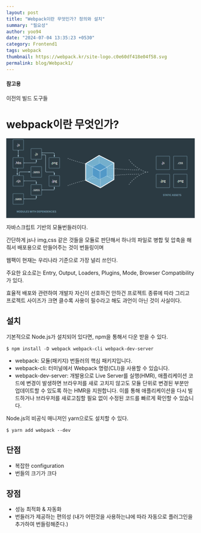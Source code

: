 ```yaml
---
layout: post
title: "Webpack이란 무엇인가? 정의와 설치"
summary: "필요성"
author: yoo94
date: "2024-07-04 13:35:23 +0530"
category: Frontend1
tags: webpack
thumbnail: https://webpack.kr/site-logo.c0e60df418e04f58.svg
permalink: blog/Webpack1/
---
```


#### 참고용

<a src="https://survivejs.com/books/webpack/appendices/comparison/">이전의 빌드 도구들</a>

# webpack이란 무엇인가?

<div style="display: flex; justify-content: center;">
  <img src="/blog/postImg/webpack1.png" alt="/blog/postImg/webpack1.png" style="max-width:100%;; height:70%;">
</div>

자바스크립트 기반의 모듈번들러이다.

간단하게 js나 img,css 같은 것들을 모듈로 판단해서 하나의 파일로 병합 및 압축을 해줘서 배포용으로 만들어주는 것이 번들링이며

웹팩이 현재는 우리나라 기준으로 가장 널리 쓰인다.

주요한 요소로는 Entry, Output, Loaders, Plugins, Mode, Browser Compatibility가 있다.

효율적 배포와 관련하여 개발자 자신이 선호하건 안하건 프로젝트 종류에 따라 그리고 프로젝트 사이즈가 크면 클수록 사용이 필수라고 해도 과언이 아닌 것이 사실이다.

## 설치

기본적으로 Node.js가 설치되어 있다면, npm을 통해서 다운 받을 수 있다.

```shell
$ npm install -D webpack webpack-cli webpack-dev-server
```

- webpack: 모듈(패키지) 번들러의 핵심 패키지입니다.
- webpack-cli: 터미널에서 Webpack 명령(CLI)을 사용할 수 있습니다.
- webpack-dev-server: 개발용으로 Live Server를 실행(HMR),
  애플리케이션 코드에 변경이 발생하면 브라우저를 새로 고치지 않고도 모듈 단위로 변경된 부분만 업데이트할 수 있도록 하는 HMR을 지원합니다.
  이를 통해 애플리케이션을 다시 빌드하거나 브라우저를 새로고침할 필요 없이 수정된 코드를 빠르게 확인할 수 있습니다.

Node.js의 비공식 매니저인 yarn으로도 설치할 수 있다.

```shell
$ yarn add webpack --dev
```

## 단점

- 복잡한 configuration
- 번들의 크기가 크다

## 장점

- 성능 최적화 & 자동화
- 번들러가 제공하는 편의성 (내가 어떤것을 사용하는냐에 따라 자동으로 플러그인을 추가하여 번들링해준다.)
